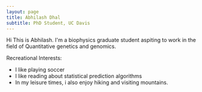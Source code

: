 ```yaml
---
layout: page
title: Abhilash Dhal
subtitle: PhD Student, UC Davis
---
```


Hi
This is Abhilash. I'm a biophysics graduate student aspiting to work in the field of Quantitative genetics and genomics.

Recreational Interests:
- I like playing soccer
- I like reading about statistical prediction algorithms
- In my leisure times, i also enjoy hiking and visiting mountains.

